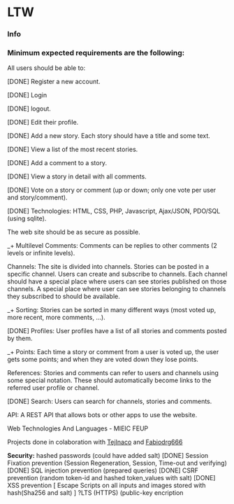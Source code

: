 # **LTW**

### Info

### Minimum expected requirements are the following:

All users should be able to:
  
  [DONE] Register a new account.
  
  [DONE] Login
  
  [DONE] logout.
  
  [DONE] Edit their profile.
  
  [DONE] Add a new story. Each story should have a title and some text.
  
  [DONE] View a list of the most recent stories.
  
  [DONE] Add a comment to a story.
  
  [DONE] View a story in detail with all comments.
  
  [DONE] Vote on a story or comment (up or down; only one vote per user and story/comment).
 
  [DONE] Technologies:
          HTML, CSS, PHP, Javascript, Ajax/JSON, PDO/SQL (using sqlite).



The web site should be as secure as possible.

 _+ Multilevel Comments: Comments can be replies to other comments (2 levels or infinite levels).

Channels: The site is divided into channels. Stories can be posted in a specific channel. Users can create and subscribe to channels. 
Each channel should have a special place where users can see stories published on those channels. A special place where user can see stories belonging to channels they subscribed to should be available.

_+ Sorting: Stories can be sorted in many different ways (most voted up, more recent, more comments, …).

[DONE] Profiles: User profiles have a list of all stories and comments posted by them.

_+ Points: Each time a story or comment from a user is voted up, the user gets some points; and when they are voted down they lose points.

References: Stories and comments can refer to users and channels using some special notation. These should automatically become links 
to the referred user profile or channel.

[DONE] Search: Users can search for channels, stories and comments.

API: A REST API that allows bots or other apps to use the website.



Web Technologies And Languages - MIEIC FEUP

Projects done in colaboration with [TejInaco](https://github.com/TejInaco) and [Fabiodrg666](https://github.com/Fabiodrg666)







**Security:**
hashed passwords (could have added salt)
[DONE] Session Fixation prevention (Session Regeneration, Session, Time-out and verifying)
[DONE] SQL injection prevention (prepared queries)
[DONE] CSRF prevention (random token-id and hashed token_values with salt)
[DONE] XSS prevention \[ Escape Scripts on all inputs and images stored with hash(Sha256 and salt)  ]
?LTS (HTTPS) (public-key encription
